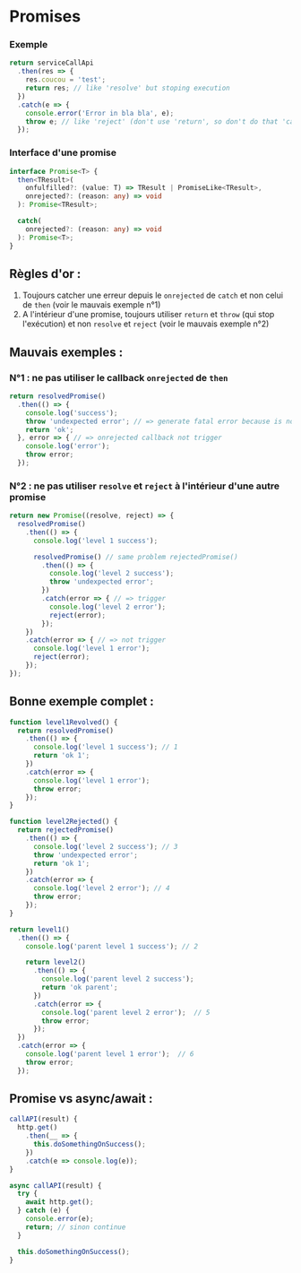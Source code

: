 Promises
========

### Exemple

````js
return serviceCallApi
  .then(res => {
    res.coucou = 'test';
    return res; // like 'resolve' but stoping execution
  })
  .catch(e => {
    console.error('Error in bla bla', e);
    throw e; // like 'reject' (don't use 'return', so don't do that 'catch(e => throw e)')
  });
````

### Interface d'une promise

```ts
interface Promise<T> {
  then<TResult>(
    onfulfilled?: (value: T) => TResult | PromiseLike<TResult>,
    onrejected?: (reason: any) => void
  ): Promise<TResult>;

  catch(
    onrejected?: (reason: any) => void
  ): Promise<T>;
}
```

Règles d'or :
-------------

1. Toujours catcher une erreur depuis le `onrejected` de `catch` et non celui de `then` (voir le mauvais exemple n°1)
2. A l'intérieur d'une promise, toujours utiliser `return` et `throw` (qui stop l'exécution) et non `resolve` et `reject` (voir le mauvais exemple n°2)

Mauvais exemples :
------------------

### N°1 : ne pas utiliser le callback `onrejected` de `then`

````js
return resolvedPromise()
  .then(() => {
    console.log('success');
    throw 'undexpected error'; // => generate fatal error because is not catched 
    return 'ok';
  }, error => { // => onrejected callback not trigger 
    console.log('error');
    throw error;
  });
````

### N°2 : ne pas utiliser `resolve` et `reject` à l'intérieur d'une autre promise

````js
return new Promise((resolve, reject) => {
  resolvedPromise()
    .then(() => {
      console.log('level 1 success');

      resolvedPromise() // same problem rejectedPromise()
        .then(() => {
          console.log('level 2 success');
          throw 'undexpected error'; 
        })
        .catch(error => { // => trigger
          console.log('level 2 error');
          reject(error);
        });
    })
    .catch(error => { // => not trigger
      console.log('level 1 error');
      reject(error);
    });
});
````


Bonne exemple complet :
-----------------------

````js
function level1Revolved() {
  return resolvedPromise()
    .then(() => {
      console.log('level 1 success'); // 1
      return 'ok 1';
    })
    .catch(error => {
      console.log('level 1 error');
      throw error;
    });
}

function level2Rejected() {
  return rejectedPromise()
    .then(() => {
      console.log('level 2 success'); // 3
      throw 'undexpected error';
      return 'ok 1';
    })
    .catch(error => {
      console.log('level 2 error'); // 4
      throw error;
    });
}

return level1()
  .then(() => {
    console.log('parent level 1 success'); // 2

    return level2()
      .then(() => {
        console.log('parent level 2 success');
        return 'ok parent';
      })
      .catch(error => {
        console.log('parent level 2 error');  // 5
        throw error;
      });
  })
  .catch(error => {
    console.log('parent level 1 error');  // 6
    throw error;
  });
````

Promise vs async/await :
------------------------

````js
callAPI(result) {
  http.get()
    .then(__ => {
      this.doSomethingOnSuccess();
    })
    .catch(e => console.log(e));
}

async callAPI(result) {
  try {
    await http.get();
  } catch (e) {
    console.error(e);
    return; // sinon continue
  }

  this.doSomethingOnSuccess();
}
````
